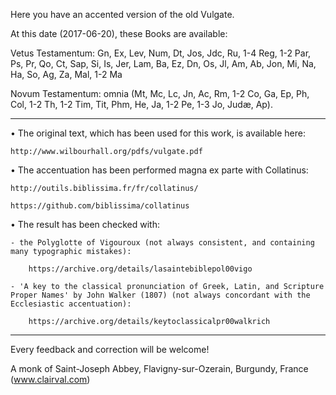 Here you have an accented version of the old Vulgate.

At this date (2017-06-20), these Books are available:

Vetus Testamentum: Gn, Ex, Lev, Num, Dt, Jos, Jdc, Ru, 1-4 Reg, 1-2 Par, Ps, Pr, Qo, Ct, Sap, Si, Is, Jer, Lam, Ba, Ez, Dn, Os, Jl, Am, Ab, Jon, Mi, Na, Ha, So, Ag, Za, Mal, 1-2 Ma

Novum Testamentum: omnia (Mt, Mc, Lc, Jn, Ac, Rm, 1-2 Co, Ga, Ep, Ph, Col, 1-2 Th, 1-2 Tim, Tit, Phm, He, Ja, 1-2 Pe, 1-3 Jo, Judæ, Ap).

------------

• The original text, which has been used for this work, is available here:

	http://www.wilbourhall.org/pdfs/vulgate.pdf

• The accentuation has been performed magna ex parte with Collatinus:

	http://outils.biblissima.fr/fr/collatinus/

	https://github.com/biblissima/collatinus

• The result has been checked with:

	- the Polyglotte of Vigouroux (not always consistent, and containing many typographic mistakes):

		https://archive.org/details/lasaintebiblepol00vigo

	- 'A key to the classical pronunciation of Greek, Latin, and Scripture Proper Names' by John Walker (1807) (not always concordant with the Ecclesiastic accentuation):

		https://archive.org/details/keytoclassicalpr00walkrich

------------

Every feedback and correction will be welcome!

A monk of Saint-Joseph Abbey, Flavigny-sur-Ozerain, Burgundy, France (www.clairval.com)

